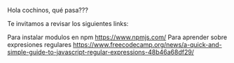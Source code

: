 Hola cochinos, qué pasa???

Te invitamos a revisar los siguientes links: 

Para instalar modulos en npm https://www.npmjs.com/
Para aprender sobre expresiones regulares https://www.freecodecamp.org/news/a-quick-and-simple-guide-to-javascript-regular-expressions-48b46a68df29/